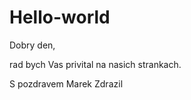 # Hello-world

Dobry den,

   rad bych Vas privital na nasich strankach.
 
 S pozdravem Marek Zdrazil
